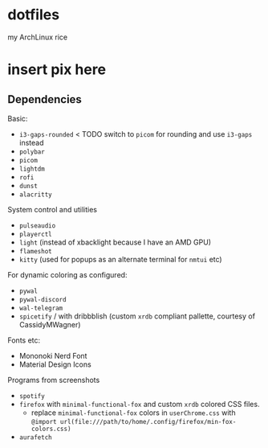 # dotfiles

my ArchLinux rice

# insert pix here

## Dependencies

Basic:

- `i3-gaps-rounded` < TODO switch to `picom` for rounding and use `i3-gaps` instead
- `polybar`
- `picom`
- `lightdm`
- `rofi`
- `dunst`
- `alacritty`

System control and utilities

- `pulseaudio`
- `playerctl`
- `light` (instead of xbacklight because I have an AMD GPU)
- `flameshot`
- `kitty` (used for popups as an alternate terminal for `nmtui` etc)

For dynamic coloring as configured:

- `pywal`
- `pywal-discord`
- `wal-telegram`
- `spicetify` / with dribbblish (custom `xrdb` compliant pallette, courtesy of CassidyMWagner)

Fonts etc:

- Mononoki Nerd Font
- Material Design Icons

Programs from screenshots

- `spotify`
- `firefox` with `minimal-functional-fox` and custom `xrdb` colored CSS files.
  - replace `minimal-functional-fox` colors in `userChrome.css` with `@import url(file:///path/to/home/.config/firefox/min-fox-colors.css)`
- `aurafetch`
